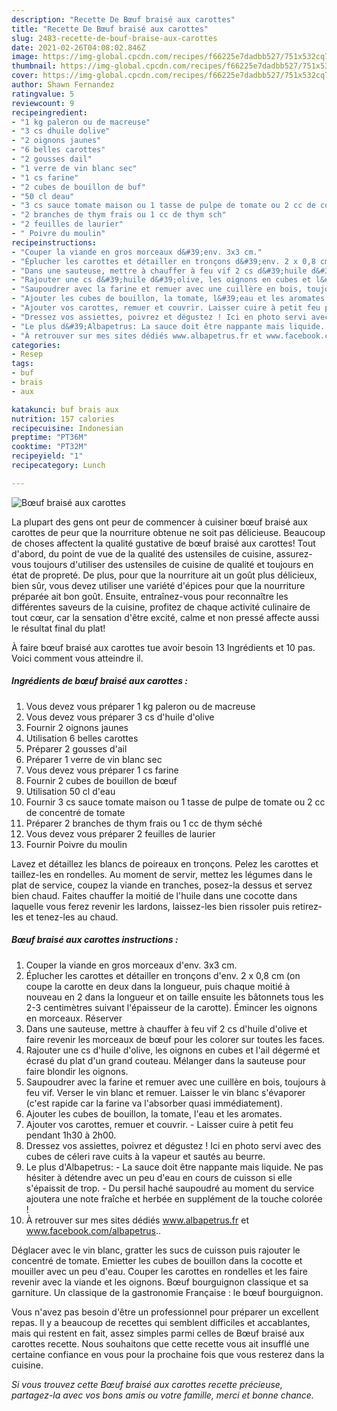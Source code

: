```yaml
---
description: "Recette De Bœuf braisé aux carottes"
title: "Recette De Bœuf braisé aux carottes"
slug: 2483-recette-de-bouf-braise-aux-carottes
date: 2021-02-26T04:08:02.846Z
image: https://img-global.cpcdn.com/recipes/f66225e7dadbb527/751x532cq70/boeuf-braise-aux-carottes-photo-principale-de-la-recette.jpg
thumbnail: https://img-global.cpcdn.com/recipes/f66225e7dadbb527/751x532cq70/boeuf-braise-aux-carottes-photo-principale-de-la-recette.jpg
cover: https://img-global.cpcdn.com/recipes/f66225e7dadbb527/751x532cq70/boeuf-braise-aux-carottes-photo-principale-de-la-recette.jpg
author: Shawn Fernandez
ratingvalue: 5
reviewcount: 9
recipeingredient:
- "1 kg paleron ou de macreuse"
- "3 cs dhuile dolive"
- "2 oignons jaunes"
- "6 belles carottes"
- "2 gousses dail"
- "1 verre de vin blanc sec"
- "1 cs farine"
- "2 cubes de bouillon de buf"
- "50 cl deau"
- "3 cs sauce tomate maison ou 1 tasse de pulpe de tomate ou 2 cc de concentr de tomate"
- "2 branches de thym frais ou 1 cc de thym sch"
- "2 feuilles de laurier"
- " Poivre du moulin"
recipeinstructions:
- "Couper la viande en gros morceaux d&#39;env. 3x3 cm."
- "Éplucher les carottes et détailler en tronçons d&#39;env. 2 x 0,8 cm (on coupe la carotte en deux dans la longueur, puis chaque moitié à nouveau en 2 dans la longueur et on taille ensuite les bâtonnets tous les 2-3 centimètres suivant l&#39;épaisseur de la carotte). Émincer les oignons en morceaux. Réserver"
- "Dans une sauteuse, mettre à chauffer à feu vif 2 cs d&#39;huile d&#39;olive et faire revenir les morceaux de bœuf pour les colorer sur toutes les faces."
- "Rajouter une cs d&#39;huile d&#39;olive, les oignons en cubes et l&#39;ail dégermé et écrasé du plat d&#39;un grand couteau. Mélanger dans la sauteuse pour faire blondir les oignons."
- "Saupoudrer avec la farine et remuer avec une cuillère en bois, toujours à feu vif. Verser le vin blanc et remuer. Laisser le vin blanc s&#39;évaporer (c&#39;est rapide car la farine va l&#39;absorber quasi immédiatement)."
- "Ajouter les cubes de bouillon, la tomate, l&#39;eau et les aromates."
- "Ajouter vos carottes, remuer et couvrir. Laisser cuire à petit feu pendant 1h30 à 2h00."
- "Dressez vos assiettes, poivrez et dégustez ! Ici en photo servi avec des cubes de céleri rave cuits à la vapeur et sautés au beurre."
- "Le plus d&#39;Albapetrus: La sauce doit être nappante mais liquide. Ne pas hésiter à détendre avec un peu d&#39;eau en cours de cuisson si elle s&#39;épaissit de trop. Du persil haché saupoudré au moment du service ajoutera une note fraîche et herbée en supplément de la touche colorée !"
- "À retrouver sur mes sites dédiés www.albapetrus.fr et www.facebook.com/albapetrus.."
categories:
- Resep
tags:
- buf
- brais
- aux

katakunci: buf brais aux 
nutrition: 157 calories
recipecuisine: Indonesian
preptime: "PT36M"
cooktime: "PT32M"
recipeyield: "1"
recipecategory: Lunch

---
```



![Bœuf braisé aux carottes](https://img-global.cpcdn.com/recipes/f66225e7dadbb527/751x532cq70/boeuf-braise-aux-carottes-photo-principale-de-la-recette.jpg)

La plupart des gens ont peur de commencer à cuisiner bœuf braisé aux carottes de peur que la nourriture obtenue ne soit pas délicieuse. Beaucoup de choses affectent la qualité gustative de bœuf braisé aux carottes! Tout d'abord, du point de vue de la qualité des ustensiles de cuisine, assurez-vous toujours d'utiliser des ustensiles de cuisine de qualité et toujours en état de propreté. De plus, pour que la nourriture ait un goût plus délicieux, bien sûr, vous devez utiliser une variété d'épices pour que la nourriture préparée ait bon goût. Ensuite, entraînez-vous pour reconnaître les différentes saveurs de la cuisine, profitez de chaque activité culinaire de tout cœur, car la sensation d'être excité, calme et non pressé affecte aussi le résultat final du plat!

<!--inarticleads1-->

À faire bœuf braisé aux carottes tue avoir besoin 13 Ingrédients et 10 pas. Voici comment vous atteindre il.

##### Ingrédients de bœuf braisé aux carottes :

1. Vous devez vous préparer 1 kg paleron ou de macreuse
1. Vous devez vous préparer 3 cs d&#39;huile d&#39;olive
1. Fournir 2 oignons jaunes
1. Utilisation 6 belles carottes
1. Préparer 2 gousses d&#39;ail
1. Préparer 1 verre de vin blanc sec
1. Vous devez vous préparer 1 cs farine
1. Fournir 2 cubes de bouillon de bœuf
1. Utilisation 50 cl d&#39;eau
1. Fournir 3 cs sauce tomate maison ou 1 tasse de pulpe de tomate ou 2 cc de concentré de tomate
1. Préparer 2 branches de thym frais ou 1 cc de thym séché
1. Vous devez vous préparer 2 feuilles de laurier
1. Fournir  Poivre du moulin


Lavez et détaillez les blancs de poireaux en tronçons. Pelez les carottes et taillez-les en rondelles. Au moment de servir, mettez les légumes dans le plat de service, coupez la viande en tranches, posez-la dessus et servez bien chaud. Faites chauffer la moitié de l&#39;huile dans une cocotte dans laquelle vous ferez revenir les lardons, laissez-les bien rissoler puis retirez-les et tenez-les au chaud. 

<!--inarticleads2-->

##### Bœuf braisé aux carottes instructions :

1. Couper la viande en gros morceaux d&#39;env. 3x3 cm.
1. Éplucher les carottes et détailler en tronçons d&#39;env. 2 x 0,8 cm (on coupe la carotte en deux dans la longueur, puis chaque moitié à nouveau en 2 dans la longueur et on taille ensuite les bâtonnets tous les 2-3 centimètres suivant l&#39;épaisseur de la carotte). Émincer les oignons en morceaux. Réserver
1. Dans une sauteuse, mettre à chauffer à feu vif 2 cs d&#39;huile d&#39;olive et faire revenir les morceaux de bœuf pour les colorer sur toutes les faces.
1. Rajouter une cs d&#39;huile d&#39;olive, les oignons en cubes et l&#39;ail dégermé et écrasé du plat d&#39;un grand couteau. Mélanger dans la sauteuse pour faire blondir les oignons.
1. Saupoudrer avec la farine et remuer avec une cuillère en bois, toujours à feu vif. Verser le vin blanc et remuer. Laisser le vin blanc s&#39;évaporer (c&#39;est rapide car la farine va l&#39;absorber quasi immédiatement).
1. Ajouter les cubes de bouillon, la tomate, l&#39;eau et les aromates.
1. Ajouter vos carottes, remuer et couvrir. - Laisser cuire à petit feu pendant 1h30 à 2h00.
1. Dressez vos assiettes, poivrez et dégustez ! Ici en photo servi avec des cubes de céleri rave cuits à la vapeur et sautés au beurre.
1. Le plus d&#39;Albapetrus: - La sauce doit être nappante mais liquide. Ne pas hésiter à détendre avec un peu d&#39;eau en cours de cuisson si elle s&#39;épaissit de trop. - Du persil haché saupoudré au moment du service ajoutera une note fraîche et herbée en supplément de la touche colorée !
1. À retrouver sur mes sites dédiés www.albapetrus.fr et www.facebook.com/albapetrus..


Déglacer avec le vin blanc, gratter les sucs de cuisson puis rajouter le concentré de tomate. Emietter les cubes de bouillon dans la cocotte et mouiller avec un peu d&#39;eau. Couper les carottes en rondelles et les faire revenir avec la viande et les oignons. Bœuf bourguignon classique et sa garniture. Un classique de la gastronomie Française : le bœuf bourguignon. 

<!--inarticleads1-->

<p>
Vous n'avez pas besoin d'être un professionnel pour préparer un excellent repas. Il y a beaucoup de recettes qui semblent difficiles et accablantes, mais qui restent en fait, assez simples parmi celles de Bœuf braisé aux carottes recette. Nous souhaitons que cette recette vous ait insufflé une certaine confiance en vous pour la prochaine fois que vous resterez dans la cuisine.
</p>

<p>
<i>Si vous trouvez cette Bœuf braisé aux carottes recette précieuse, partagez-la avec vos bons amis ou votre famille, merci et bonne chance.</i>
</p>
